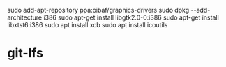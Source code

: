 sudo add-apt-repository ppa:oibaf/graphics-drivers
sudo dpkg --add-architecture i386
sudo apt-get install libgtk2.0-0:i386
sudo apt-get install libxtst6:i386
sudo apt install xcb
sudo apt install icoutils 

# git-lfs

